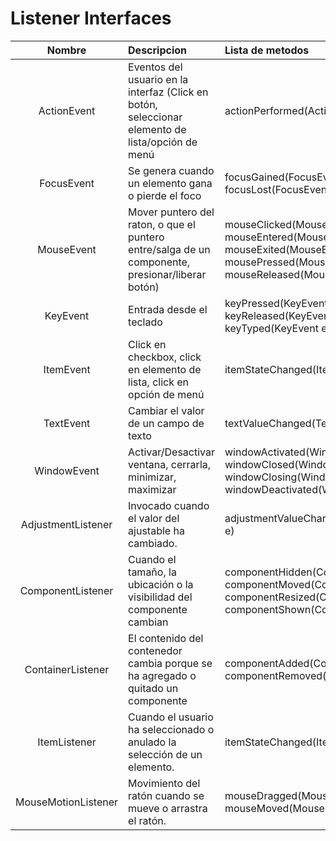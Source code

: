# Listener Interfaces

|   Nombre    | Descripcion                                                                                       | Lista de metodos                                                                                                                           |
|:-----------:|:-------- | :-------- |
| ActionEvent | Eventos del usuario en la interfaz (Click en botón, seleccionar elemento de lista/opción de menú | actionPerformed(ActionEvent e) |
| FocusEvent | Se genera cuando un elemento gana o pierde el foco | focusGained(FocusEvent e), focusLost(FocusEvent e) |
| MouseEvent | Mover puntero del raton, o que el puntero entre/salga de un componente, presionar/liberar botón) | mouseClicked(MouseEvent e), mouseEntered(MouseEvent e), mouseExited(MouseEvent e), mousePressed(MouseEvent e), mouseReleased(MouseEvent e) |
| KeyEvent | Entrada desde el teclado | keyPressed(KeyEvent e), keyReleased(KeyEvent e), keyTyped(KeyEvent e) |
| ItemEvent | Click en checkbox, click en elemento de lista, click en opción de menú | itemStateChanged(ItemEvent e) | 
| TextEvent | Cambiar el valor de un campo de texto | textValueChanged(TextEvent e) |
| WindowEvent | Activar/Desactivar ventana, cerrarla, minimizar, maximizar | windowActivated(WindowEvent), windowClosed(WindowEvent), windowClosing(WindowEvent), windowDeactivated(WindowEvent) |
| AdjustmentListener | Invocado cuando el valor del ajustable ha cambiado. | adjustmentValueChanged(AdjustementEvent e) |
| ComponentListener | Cuando el tamaño, la ubicación o la visibilidad del componente cambian | componentHidden(ComponentEvent e), componentMoved(ComponentEvent e), componentResized(ComponentEvent e), componentShown(ComponentEvent e) |
| ContainerListener | El contenido del contenedor cambia porque se ha agregado o quitado un componente | componentAdded(ContainerEvent e), componentRemoved(ContainerEvent e) |
| ItemListener | Cuando el usuario ha seleccionado o anulado la selección de un elemento. | itemStateChanged(ItemEvent e) |
| MouseMotionListener | Movimiento del ratón cuando se mueve o arrastra el ratón. | mouseDragged(MouseEvent e), mouseMoved(MouseEvent e) |

